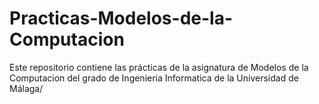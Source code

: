 # Practicas-Modelos-de-la-Computacion
Este repositorio contiene las prácticas de la asignatura de Modelos de la Computacion del grado de Ingenieria Informatica de la Universidad de Málaga/
